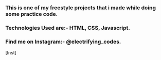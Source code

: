 ### This is one of my freestyle projects that i made while doing some practice code.

### Technologies Used are:- HTML, CSS, Javascript.

### Find me on Instagram:- @electrifying_codes.

[Inst]
